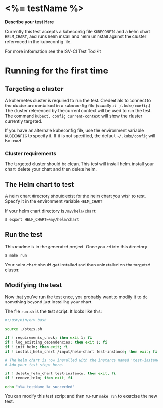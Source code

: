 # <%= testName %>

**Describe your test Here**

Currently this test accepts a kubeconfig file `KUBECONFIG` and a helm chart `HELM_CHART`, and runs helm install and helm uninstall against the cluster referenced in the kubeconfig file.

For more information see the [ISV-CI Test Toolkit]()

# Running for the first time

## Targeting a cluster

A kubernetes cluster is required to run the test. Credentials to connect to the cluster are contained in a kubeconfig file (usually at `~/.kube/config`.) The cluster referenced by the current context will be used to run the test. The command `kubectl config current-context` will show the cluster currently targeted. 

If you have an alternate kubeconfig file, use the environment variable `KUBECONFIG` to specify it. If it is not specified, the default `~/.kube/config` will be used.

### Cluster requirements

The targeted cluster should be clean. This test will install helm, install your chart, delete your chart and then delete helm. 

## The Helm chart to test

A helm chart directory should exist for the helm chart you wish to test. Specify it in the environment variable `HELM_CHART`

If your helm chart directory is `/my/helm/chart`
```bash
$ export HELM_CHART=/my/helm/chart
```

## Run the test

This readme is in the generated project. Once you `cd` into this directory

```bash
$ make run
```

Your helm chart should get installed and then uninstalled on the targeted cluster.

## Modifying the test

Now that you've run the test once, you probably want to modify it to do something beyond just installing your chart.

The file `run.sh` is the test script. It looks like this:

```bash
#!/usr/bin/env bash

source ./steps.sh

if ! requirements_check; then exit 1; fi
if ! log_existing_dependencies; then exit 1; fi
if ! init_helm; then exit; fi
if ! install_helm_chart /input/helm-chart test-instance; then exit; fi

# The helm chart is now installed with the instance named 'test-instance'
# Add your test steps here.

if ! delete_helm_chart test-instance; then exit; fi
if ! remove_helm; then exit; fi

echo "<%= testName %> succeeded"
```

You can modify this test script and then ru-run `make run` to exercise the new test.